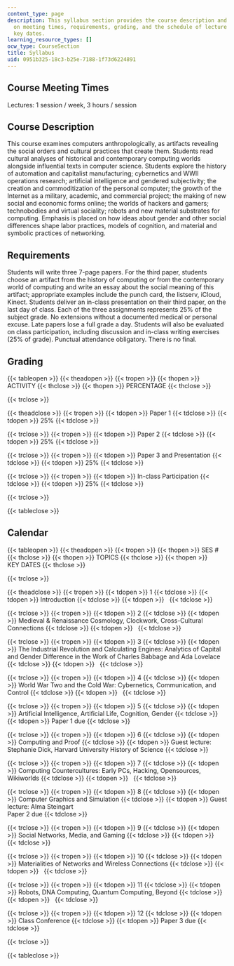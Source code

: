 ```yaml
---
content_type: page
description: This syllabus section provides the course description and information
  on meeting times, requirements, grading, and the schedule of lecture topics and
  key dates.
learning_resource_types: []
ocw_type: CourseSection
title: Syllabus
uid: 0951b325-18c3-b25e-7188-1f73d6224891
---
```


Course Meeting Times
--------------------

Lectures: 1 session / week, 3 hours / session

Course Description
------------------

This course examines computers anthropologically, as artifacts revealing the social orders and cultural practices that create them. Students read cultural analyses of historical and contemporary computing worlds alongside influential texts in computer science. Students explore the history of automation and capitalist manufacturing; cybernetics and WWII operations research; artificial intelligence and gendered subjectivity; the creation and commoditization of the personal computer; the growth of the Internet as a military, academic, and commercial project; the making of new social and economic forms online; the worlds of hackers and gamers; technobodies and virtual sociality; robots and new material substrates for computing. Emphasis is placed on how ideas about gender and other social differences shape labor practices, models of cognition, and material and symbolic practices of networking.

Requirements
------------

Students will write three 7-page papers. For the third paper, students choose an artifact from the history of computing or from the contemporary world of computing and write an essay about the social meaning of this artifact; appropriate examples include the punch card, the listserv, iCloud, Kinect. Students deliver an in-class presentation on their third paper, on the last day of class. Each of the three assignments represents 25% of the subject grade. No extensions without a documented medical or personal excuse. Late papers lose a full grade a day. Students will also be evaluated on class participation, including discussion and in-class writing exercises (25% of grade). Punctual attendance obligatory. There is no final.

Grading
-------

{{< tableopen >}}
{{< theadopen >}}
{{< tropen >}}
{{< thopen >}}
ACTIVITY
{{< thclose >}}
{{< thopen >}}
PERCENTAGE
{{< thclose >}}

{{< trclose >}}

{{< theadclose >}}
{{< tropen >}}
{{< tdopen >}}
Paper 1
{{< tdclose >}}
{{< tdopen >}}
25%
{{< tdclose >}}

{{< trclose >}}
{{< tropen >}}
{{< tdopen >}}
Paper 2
{{< tdclose >}}
{{< tdopen >}}
25%
{{< tdclose >}}

{{< trclose >}}
{{< tropen >}}
{{< tdopen >}}
Paper 3 and Presentation
{{< tdclose >}}
{{< tdopen >}}
25%
{{< tdclose >}}

{{< trclose >}}
{{< tropen >}}
{{< tdopen >}}
In-class Participation
{{< tdclose >}}
{{< tdopen >}}
25%
{{< tdclose >}}

{{< trclose >}}

{{< tableclose >}}

Calendar
--------

{{< tableopen >}}
{{< theadopen >}}
{{< tropen >}}
{{< thopen >}}
SES #
{{< thclose >}}
{{< thopen >}}
TOPICS
{{< thclose >}}
{{< thopen >}}
KEY DATES
{{< thclose >}}

{{< trclose >}}

{{< theadclose >}}
{{< tropen >}}
{{< tdopen >}}
1
{{< tdclose >}}
{{< tdopen >}}
Introduction
{{< tdclose >}}
{{< tdopen >}}
 
{{< tdclose >}}

{{< trclose >}}
{{< tropen >}}
{{< tdopen >}}
2
{{< tdclose >}}
{{< tdopen >}}
Medieval & Renaissance Cosmology, Clockwork, Cross-Cultural Connections
{{< tdclose >}}
{{< tdopen >}}
 
{{< tdclose >}}

{{< trclose >}}
{{< tropen >}}
{{< tdopen >}}
3
{{< tdclose >}}
{{< tdopen >}}
The Industrial Revolution and Calculating Engines: Analytics of Capital and Gender Difference in the Work of Charles Babbage and Ada Lovelace
{{< tdclose >}}
{{< tdopen >}}
 
{{< tdclose >}}

{{< trclose >}}
{{< tropen >}}
{{< tdopen >}}
4
{{< tdclose >}}
{{< tdopen >}}
World War Two and the Cold War: Cybernetics, Communication, and Control
{{< tdclose >}}
{{< tdopen >}}
 
{{< tdclose >}}

{{< trclose >}}
{{< tropen >}}
{{< tdopen >}}
5
{{< tdclose >}}
{{< tdopen >}}
Artificial Intelligence, Artificial Life, Cognition, Gender
{{< tdclose >}}
{{< tdopen >}}
Paper 1 due
{{< tdclose >}}

{{< trclose >}}
{{< tropen >}}
{{< tdopen >}}
6
{{< tdclose >}}
{{< tdopen >}}
Computing and Proof
{{< tdclose >}}
{{< tdopen >}}
Guest lecture: Stephanie Dick, Harvard University History of Science
{{< tdclose >}}

{{< trclose >}}
{{< tropen >}}
{{< tdopen >}}
7
{{< tdclose >}}
{{< tdopen >}}
Computing Countercultures: Early PCs, Hacking, Opensources, Wikiworlds
{{< tdclose >}}
{{< tdopen >}}
 
{{< tdclose >}}

{{< trclose >}}
{{< tropen >}}
{{< tdopen >}}
8
{{< tdclose >}}
{{< tdopen >}}
Computer Graphics and Simulation
{{< tdclose >}}
{{< tdopen >}}
Guest lecture: Alma Steingart  
Paper 2 due
{{< tdclose >}}

{{< trclose >}}
{{< tropen >}}
{{< tdopen >}}
9
{{< tdclose >}}
{{< tdopen >}}
Social Networks, Media, and Gaming
{{< tdclose >}}
{{< tdopen >}}
 
{{< tdclose >}}

{{< trclose >}}
{{< tropen >}}
{{< tdopen >}}
10
{{< tdclose >}}
{{< tdopen >}}
Materialities of Networks and Wireless Connections
{{< tdclose >}}
{{< tdopen >}}
 
{{< tdclose >}}

{{< trclose >}}
{{< tropen >}}
{{< tdopen >}}
11
{{< tdclose >}}
{{< tdopen >}}
Robots, DNA Computing, Quantum Computing, Beyond
{{< tdclose >}}
{{< tdopen >}}
 
{{< tdclose >}}

{{< trclose >}}
{{< tropen >}}
{{< tdopen >}}
12
{{< tdclose >}}
{{< tdopen >}}
Class Conference
{{< tdclose >}}
{{< tdopen >}}
Paper 3 due
{{< tdclose >}}

{{< trclose >}}

{{< tableclose >}}